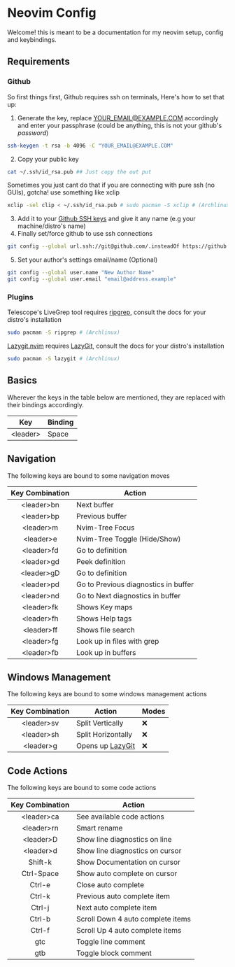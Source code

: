 # Neovim Config

Welcome! this is meant to be a documentation for my neovim setup, config and keybindings.
## Requirements
### Github
So first things first, Github requires ssh on terminals, Here's how to set that up:
1. Generate the key, replace YOUR_EMAIL@EXAMPLE.COM accordingly and enter your passphrase (could be anything, this is not your github's *password*)

```bash
ssh-keygen -t rsa -b 4096 -C "YOUR_EMAIL@EXAMPLE.COM"
```
2. Copy your public key

```bash
cat ~/.ssh/id_rsa.pub ## Just copy the out put
```
Sometimes you just cant do that if you are connecting with pure ssh (no GUIs), gotcha! use something like xclip
```bash
xclip -sel clip < ~/.ssh/id_rsa.pub # sudo pacman -S xclip # (Archlinux), consult your distro's docs incase you're using another distro
```
3. Add it to your [Github SSH keys](https://github.com/settings/keys) and give it any name (e.g your machine/distro's name)
4. Finally set/force github to use ssh connections

```bash
git config --global url.ssh://git@github.com/.insteadOf https://github.com/
```
5. Set your author's settings email/name (Optional)

```bash
git config --global user.name "New Author Name"
git config --global user.email "email@address.example"
```
### Plugins
Telescope's LiveGrep tool requires [ripgrep](https://github.com/BurntSushi/ripgrep#installation), consult the docs for your distro's installation 
```bash
sudo pacman -S ripgrep # (Archlinux)
```
[Lazygit.nvim](https://github.com/kdheepak/lazygit.nvim) requires [LazyGit](https://github.com/jesseduffield/lazygit#installation), consult the docs for your distro's installation
```bash
sudo pacman -S lazygit # (Archlinux)
```
## Basics

Wherever the keys in the table below are mentioned, they are replaced with their bindings accordingly.

| Key            | Binding |
| -------------- | ------- |
| &lt;leader&gt; | Space   |

## Navigation

The following keys are bound to some navigation moves

| Key Combination  | Action                               |
| :--------------: | ------------------------------------ |
| &lt;leader&gt;bn | Next buffer                          |
| &lt;leader&gt;bp | Previous buffer                      |
| &lt;leader&gt;m  | Nvim-Tree Focus                      |
| &lt;leader&gt;e  | Nvim-Tree Toggle (Hide/Show)         |
| &lt;leader&gt;fd | Go to definition                     |
| &lt;leader&gt;gd | Peek definition                      |
| &lt;leader&gt;gD | Go to definition                     |
| &lt;leader&gt;pd | Go to Previous diagnostics in buffer |
| &lt;leader&gt;nd | Go to Next diagnostics in buffer     |
| &lt;leader&gt;fk | Shows Key maps                       |
| &lt;leader&gt;fh | Shows Help tags                      |
| &lt;leader&gt;ff | Shows file search                    |
| &lt;leader&gt;fg | Look up in files with grep           |
| &lt;leader&gt;fb | Look up in buffers                   |

## Windows Management

The following keys are bound to some windows management actions

| Key Combination  | Action                                                                                                      | Modes |
| :--------------: | ----------------------------------------------------------------------------------------------------------- | ----- |
| &lt;leader&gt;sv | Split Vertically                                                                                            | :x:   |
| &lt;leader&gt;sh | Split Horizontally                                                                                          | :x:   |
| &lt;leader&gt;g  | Opens up [LazyGit](https://github.com/jesseduffield/lazygit/blob/master/docs/keybindings/Keybindings_en.md) | :x:   |

## Code Actions

The following keys are bound to some code actions

| Key Combination  | Action                            |
| :--------------: | --------------------------------- |
| &lt;leader&gt;ca | See available code actions        |
| &lt;leader&gt;rn | Smart rename                      |
| &lt;leader&gt;D  | Show line diagnostics on line     |
| &lt;leader&gt;d  | Show line diagnostics on cursor   |
|     Shift-k      | Show Documentation on cursor      |
|    Ctrl-Space    | Show auto complete on cursor      |
|      Ctrl-e      | Close auto complete               |
|      Ctrl-k      | Previous auto complete item       |
|      Ctrl-j      | Next auto complete item           |
|      Ctrl-b      | Scroll Down 4 auto complete items |
|      Ctrl-f      | Scroll Up 4 auto complete items   |
|       gtc        | Toggle line comment               |
|       gtb        | Toggle block comment              |

